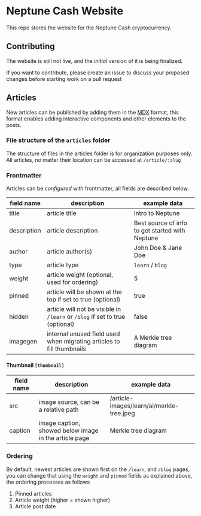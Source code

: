 # Neptune Cash Website

This repo stores the website for the Neptune Cash cryptocurrency.

## Contributing

The website is still not live, and the _initial_ version of it is being finalized.

If you want to contribute, please create an issue to discuss your proposed changes before starting
work on a pull request

## Articles

New articles can be published by adding them in the [MDX](https://mdxjs.com/) format, this format
enables adding interactive components and other elements to the posts.

### File structure of the `articles` folder

The structure of files in the articles folder is for organization purposes only. All articles, no
matter their location can be accessed at `/article/:slug`

### Frontmatter

Articles can be _configured_ with frontmatter, all fields are described below.

| field name  | description                                                                  | example data                                    |
| ----------- | ---------------------------------------------------------------------------- | ----------------------------------------------- |
| title       | article title                                                                | Intro to Neptune                                |
| description | article description                                                          | Best source of info to get started with Neptune |
| author      | article author(s)                                                            | John Doe & Jane Doe                             |
| type        | article type                                                                 | `learn` / `blog`                                |
| weight      | article weight (optional, used for ordering)                                 | 5                                               |
| pinned      | article will be shown at the top if set to true (optional)                   | true                                            |
| hidden      | article will not be visible in `/learn` or `/blog` if set to true (optional) | false                                           |
| imagegen    | internal unused field used when migrating articles to fill thumbnails        | A Merkle tree diagram                           |

#### Thumbnail `[thumbnail]`

| field name | description                                           | example data                              |
| ---------- | ----------------------------------------------------- | ----------------------------------------- |
| src        | image source, can be a relative path                  | /article-images/learn/ai/merkle-tree.jpeg |
| caption    | image caption, showed below image in the article page | Merkle tree diagram                       |

### Ordering

By default, newest articles are shown first on the `/learn`, and `/blog` pages, you can change that
using the `weight` and `pinned` fields as explained above, the ordering processes as follows

1. Pinned articles
2. Article weight (higher = shown higher)
3. Article post date
